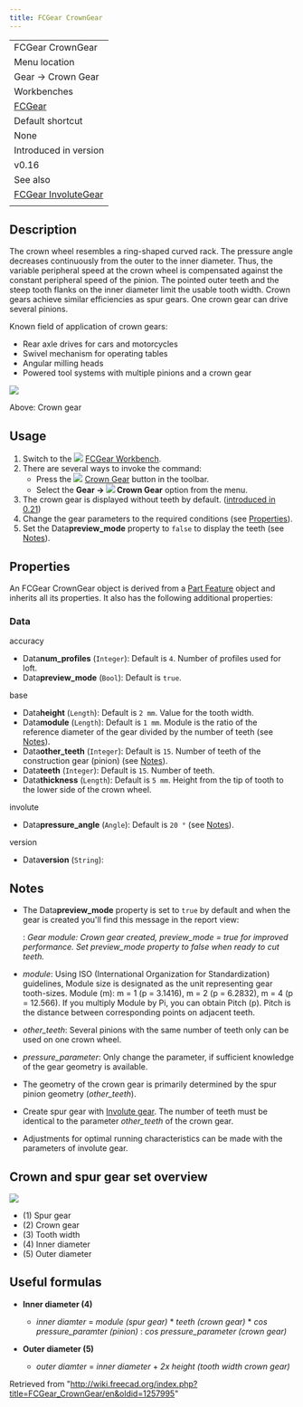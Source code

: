 ```yaml
---
title: FCGear CrownGear
---
```


|                                                                   |
| ----------------------------------------------------------------- |
| FCGear CrownGear                                                  |
| Menu location                                                     |
| Gear → Crown Gear                                                 |
| Workbenches                                                       |
| [FCGear](/FCGear_Workbench "FCGear Workbench")                    |
| Default shortcut                                                  |
| None                                                              |
| Introduced in version                                             |
| v0.16                                                             |
| See also                                                          |
| [FCGear InvoluteGear](/FCGear_InvoluteGear "FCGear InvoluteGear") |
|                                                                   |

## Description

The crown wheel resembles a ring-shaped curved rack. The pressure angle decreases continuously from the outer to the inner diameter. Thus, the variable peripheral speed at the crown wheel is compensated against the constant peripheral speed of the pinion. The pointed outer teeth and the steep tooth flanks on the inner diameter limit the usable tooth width. Crown gears achieve similar efficiencies as spur gears. One crown gear can drive several pinions.

Known field of application of crown gears:

- Rear axle drives for cars and motorcycles
- Swivel mechanism for operating tables
- Angular milling heads
- Powered tool systems with multiple pinions and a crown gear

![](/images/Crown-Gear_example.png)

Above: Crown gear

## Usage

1. Switch to the ![](/images/FCGear_workbench_icon.svg) [FCGear Workbench](/FCGear_Workbench "FCGear Workbench").
2. There are several ways to invoke the command:
   - Press the ![](/images/FCGear_CrownGear.svg) [Crown Gear](/FCGear_CrownGear "FCGear CrownGear") button in the toolbar.
   - Select the **Gear → ![](/images/FCGear_CrownGear.svg) Crown Gear** option from the menu.
3. The crown gear is displayed without teeth by default. ([introduced in 0.21](/Release_notes_0.21 "Release notes 0.21"))
4. Change the gear parameters to the required conditions (see [Properties](#Properties)).
5. Set the Data**preview_mode** property to `false` to display the teeth (see [Notes](#Notes)).

## Properties

An FCGear CrownGear object is derived from a [Part Feature](/Part_Feature "Part Feature") object and inherits all its properties. It also has the following additional properties:

### Data

accuracy

- Data**num_profiles** (`Integer`): Default is `4`. Number of profiles used for loft.
- Data**preview_mode** (`Bool`): Default is `true`.

base

- Data**height** (`Length`): Default is `2 mm`. Value for the tooth width.
- Data**module** (`Length`): Default is `1 mm`. Module is the ratio of the reference diameter of the gear divided by the number of teeth (see [Notes](#Notes)).
- Data**other_teeth** (`Integer`): Default is `15`. Number of teeth of the construction gear (pinion) (see [Notes](#Notes)).
- Data**teeth** (`Integer`): Default is `15`. Number of teeth.
- Data**thickness** (`Length`): Default is `5 mm`. Height from the tip of tooth to the lower side of the crown wheel.

involute

- Data**pressure_angle** (`Angle`): Default is `20 °` (see [Notes](#Notes)).

version

- Data**version** (`String`):

## Notes

- The Data**preview_mode** property is set to `true` by default and when the gear is created you'll find this message in the report view:

  : _Gear module: Crown gear created, preview_mode = true for improved performance. Set preview_mode property to false when ready to cut teeth._

- _module_: Using ISO (International Organization for Standardization) guidelines, Module size is designated as the unit representing gear tooth-sizes. Module (m): m = 1 (p = 3.1416), m = 2 (p = 6.2832), m = 4 (p = 12.566). If you multiply Module by Pi, you can obtain Pitch (p). Pitch is the distance between corresponding points on adjacent teeth.
- _other_teeth_: Several pinions with the same number of teeth only can be used on one crown wheel.
- _pressure_parameter_: Only change the parameter, if sufficient knowledge of the gear geometry is available.
- The geometry of the crown gear is primarily determined by the spur pinion geometry (_other_teeth_).
- Create spur gear with [Involute gear](/FCGear_InvoluteGear "FCGear InvoluteGear"). The number of teeth must be identical to the parameter _other_teeth_ of the crown gear.
- Adjustments for optimal running characteristics can be made with the parameters of involute gear.

## Crown and spur gear set overview

![](/images/Crown-spur-gear-set_example.png)

- (1) Spur gear
- (2) Crown gear
- (3) Tooth width
- (4) Inner diameter
- (5) Outer diameter

## Useful formulas

- **Inner diameter (4)**

  - _inner diamter_ = _module (spur gear)_ \* _teeth (crown gear)_ \* *cos pressure_paramter (pinion)* : _cos pressure_parameter (crown gear)_

- **Outer diameter (5)**
  - _outer diamter_ = _inner diameter_ + _2x height (tooth width crown gear)_

Retrieved from "<http://wiki.freecad.org/index.php?title=FCGear_CrownGear/en&oldid=1257995>"
